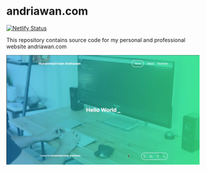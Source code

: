 # andriawan.com

[![Netlify Status](https://api.netlify.com/api/v1/badges/2f8267e0-8d1f-455c-9a75-8f3979b6053d/deploy-status)](https://app.netlify.com/sites/andriawan/deploys)

<p>This repository contains source code for my personal and professional website andriawan.com</p>

![Alt Text](https://github.com/andriawan/andriawan.com/blob/master/homepage.gif)
